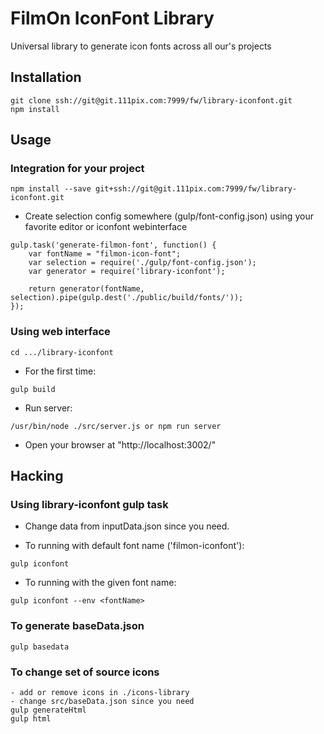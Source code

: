 # FilmOn IconFont Library

Universal library to generate icon fonts across all our's projects

## Installation

```
git clone ssh://git@git.111pix.com:7999/fw/library-iconfont.git
npm install
```

## Usage

### Integration for your project

```
npm install --save git+ssh://git@git.111pix.com:7999/fw/library-iconfont.git
```

 - Create selection config somewhere (gulp/font-config.json) using your favorite editor or iconfont webinterface

```
gulp.task('generate-filmon-font', function() {
	var fontName = "filmon-icon-font";
	var selection = require('./gulp/font-config.json');
	var generator = require('library-iconfont');

	return generator(fontName, selection).pipe(gulp.dest('./public/build/fonts/'));
});

```

### Using web interface
```
cd .../library-iconfont  
```  

 - For the first time:
```
gulp build
```

 - Run server:
```
/usr/bin/node ./src/server.js or npm run server  
```  

 - Open your browser at "http://localhost:3002/"

## Hacking

### Using library-iconfont gulp task

 - Change data from inputData.json since you need.

 - To running with default font name ('filmon-iconfont'):

```
gulp iconfont
```

 - To running with the given font name:

```
gulp iconfont --env <fontName>
```

### To generate baseData.json
```
gulp basedata
```


### To change set of source icons

```
- add or remove icons in ./icons-library
- change src/baseData.json since you need
gulp generateHtml
gulp html
```